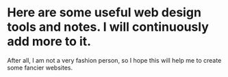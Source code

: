 # Here are some useful web design tools and notes. I will continuously add more to it. 

After all, I am not a very fashion person, so I hope this will help me to create some fancier websites. 
